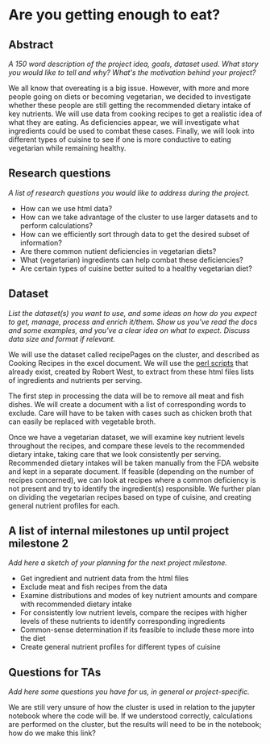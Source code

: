 ﻿# Are you getting enough to eat?

## Abstract

*A 150 word description of the project idea, goals, dataset used. What story you would like to tell and why? What's the motivation behind your project?*

We all know that overeating is a big issue. However, with more and more people going on diets or becoming vegetarian, we decided to investigate whether these people are still getting the recommended dietary intake of key nutrients. We will use data from cooking recipes to get a realistic idea of what they are eating. As deficiencies appear, we will investigate what ingredients could be used to combat these cases. Finally, we will look into different types of cuisine to see if one is more conductive to eating vegetarian while remaining healthy.

## Research questions

*A list of research questions you would like to address during the project.*

* How can we use html data?
* How can we take advantage of the cluster to use larger datasets and to perform calculations?
* How can we efficiently sort through data to get the desired subset of information?
* Are there common nutient deficiencies in vegetarian diets?
* What (vegetarian) ingredients can help combat these deficiencies?
* Are certain types of cuisine better suited to a healthy vegetarian diet?

## Dataset

*List the dataset(s) you want to use, and some ideas on how do you expect to get, manage, process and enrich it/them. Show us you've read the docs and some examples, and you've a clear idea on what to expect. Discuss data size and format if relevant.*

We will use the dataset called recipePages on the cluster, and described as Cooking Recipes in the excel document. We will use the [perl scripts][from cookies to cooks] that already exist, created by Robert West, to extract from these html files lists of ingredients and nutrients per serving.

The first step in processing the data will be to remove all meat and fish dishes. We will create a document with a list of corresponding words to exclude. Care will have to be taken with cases such as chicken broth that can easily be replaced with vegetable broth.

Once we have a vegetarian dataset, we will examine key nutrient levels throughout the recipes, and compare these levels to the recommended dietary intake, taking care that we look consistently per serving. Recommended dietary intakes will be taken manually from the FDA website and kept in a separate document. If feasible (depending on the number of recipes concerned), we can look at recipes where a common deficiency is not present and try to identify the ingredient(s) responsible. We further plan on dividing the vegetarian recipes based on type of cuisine, and creating general nutrient profiles for each.

## A list of internal milestones up until project milestone 2

*Add here a sketch of your planning for the next project milestone.*

* Get ingredient and nutrient data from the html files
* Exclude meat and fish recipes from the data
* Examine distributions and modes of key nutrient amounts and compare with recommended dietary intake
* For consistently low nutrient levels, compare the recipes with higher levels of these nutrients to identify corresponding ingredients
* Common-sense determination if its feasible to include these more into the diet
* Create general nutrient profiles for different types of cuisine

## Questions for TAs

*Add here some questions you have for us, in general or project-specific.*

We are still very unsure of how the cluster is used in relation to the jupyter notebook where the code will be. If we understood correctly, calculations are performed on the cluster, but the results will need to be in the notebook; how do we make this link?

[from cookies to cooks]: http://infolab.stanford.edu/~west1/from-cookies-to-cooks/
